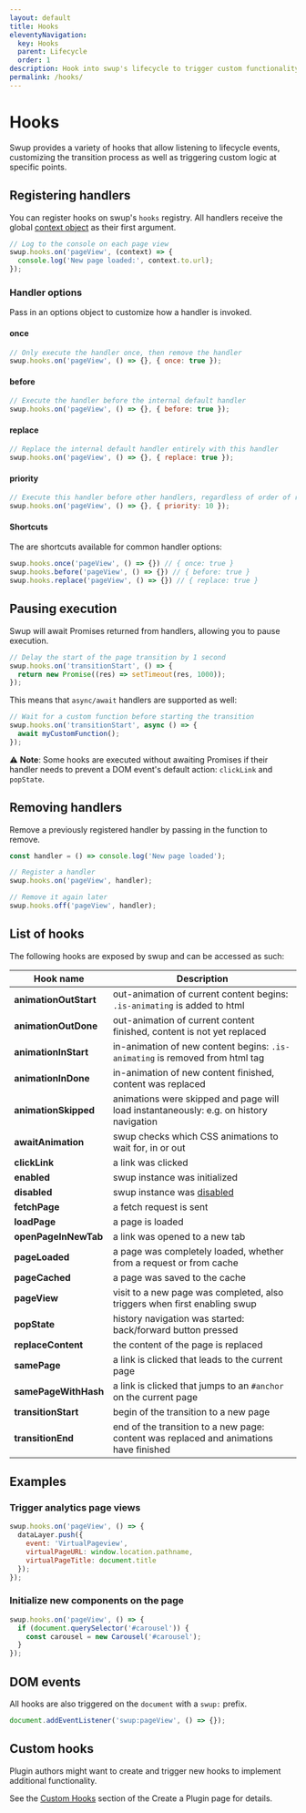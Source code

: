 ```yaml
---
layout: default
title: Hooks
eleventyNavigation:
  key: Hooks
  parent: Lifecycle
  order: 1
description: Hook into swup's lifecycle to trigger custom functionality.
permalink: /hooks/
---
```


# Hooks

Swup provides a variety of hooks that allow listening to lifecycle events, customizing the
transition process as well as triggering custom logic at specific points.

## Registering handlers

You can register hooks on swup's `hooks` registry. All handlers receive the global
[context object](/context/) as their first argument.

```javascript
// Log to the console on each page view
swup.hooks.on('pageView', (context) => {
  console.log('New page loaded:', context.to.url);
});
```

### Handler options

Pass in an options object to customize how a handler is invoked.

#### once

```javascript
// Only execute the handler once, then remove the handler
swup.hooks.on('pageView', () => {}, { once: true });
```

#### before

```javascript
// Execute the handler before the internal default handler
swup.hooks.on('pageView', () => {}, { before: true });
```

#### replace

```javascript
// Replace the internal default handler entirely with this handler
swup.hooks.on('pageView', () => {}, { replace: true });
```

#### priority

```javascript
// Execute this handler before other handlers, regardless of order of registration
swup.hooks.on('pageView', () => {}, { priority: 10 });
```

#### Shortcuts

The are shortcuts available for common handler options:

```javascript
swup.hooks.once('pageView', () => {}) // { once: true }
swup.hooks.before('pageView', () => {}) // { before: true }
swup.hooks.replace('pageView', () => {}) // { replace: true }
```

## Pausing execution

Swup will await Promises returned from handlers, allowing you to pause execution.

```javascript
// Delay the start of the page transition by 1 second
swup.hooks.on('transitionStart', () => {
  return new Promise((res) => setTimeout(res, 1000));
});
```

This means that `async/await` handlers are supported as well:

```javascript
// Wait for a custom function before starting the transition
swup.hooks.on('transitionStart', async () => {
  await myCustomFunction();
});
```

⚠️ **Note**: Some hooks are executed without awaiting Promises if their handler needs
to prevent a DOM event's default action: `clickLink` and `popState`.

## Removing handlers

Remove a previously registered handler by passing in the function to remove.

```javascript
const handler = () => console.log('New page loaded');

// Register a handler
swup.hooks.on('pageView', handler);

// Remove it again later
swup.hooks.off('pageView', handler);
```

## List of hooks

The following hooks are exposed by swup and can be accessed as such:

<div class="events-table" data-table-with-anchor-links>

| Hook name                  | Description                                                                                                            |
| -------------------------- | ---------------------------------------------------------------------------------------------------------------------- |
| **animationOutStart**      | out-animation of current content begins: `.is-animating` is added to html                                              |
| **animationOutDone**       | out-animation of current content finished, content is not yet replaced                                                 |
| **animationInStart**       | in-animation of new content begins: `.is-animating` is removed from html tag                                           |
| **animationInDone**        | in-animation of new content finished, content was replaced                                                             |
| **animationSkipped**       | animations were skipped and page will load instantaneously: e.g. on history navigation                                 |
| **awaitAnimation**         | swup checks which CSS animations to wait for, in or out                                                                |
| **clickLink**              | a link was clicked                                                                                                     |
| **enabled**                | swup instance was initialized                                                                                          |
| **disabled**               | swup instance was [disabled](/api/methods/#destroy)                                                                    |
| **fetchPage**              | a fetch request is sent                                                                                                |
| **loadPage**               | a page is loaded                                                                                                       |
| **openPageInNewTab**       | a link was opened to a new tab                                                                                         |
| **pageLoaded**             | a page was completely loaded, whether from a request or from cache                                                     |
| **pageCached**             | a page was saved to the cache                                                                                          |
| **pageView**               | visit to a new page was completed, also triggers when first enabling swup                                         |
| **popState**               | history navigation was started: back/forward button pressed                                                            |
| **replaceContent**         | the content of the page is replaced                                                                                    |
| **samePage**               | a link is clicked that leads to the current page                                                                       |
| **samePageWithHash**       | a link is clicked that jumps to an `#anchor` on the current page                                                       |
| **transitionStart**        | begin of the transition to a new page                                                                                  |
| **transitionEnd**          | end of the transition to a new page: content was replaced and animations have finished                                 |

</div>

## Examples

### Trigger analytics page views

```javascript
swup.hooks.on('pageView', () => {
  dataLayer.push({
    event: 'VirtualPageview',
    virtualPageURL: window.location.pathname,
    virtualPageTitle: document.title
  });
});
```

### Initialize new components on the page

```javascript
swup.hooks.on('pageView', () => {
  if (document.querySelector('#carousel')) {
    const carousel = new Carousel('#carousel');
  }
});
```

## DOM events

All hooks are also triggered on the `document` with a `swup:` prefix.

```javascript
document.addEventListener('swup:pageView', () => {});
```

## Custom hooks

Plugin authors might want to create and trigger new hooks to implement additional functionality.

See the [Custom Hooks](/plugins/create-plugin/#custom-hooks) section of the Create a Plugin page
for details.
